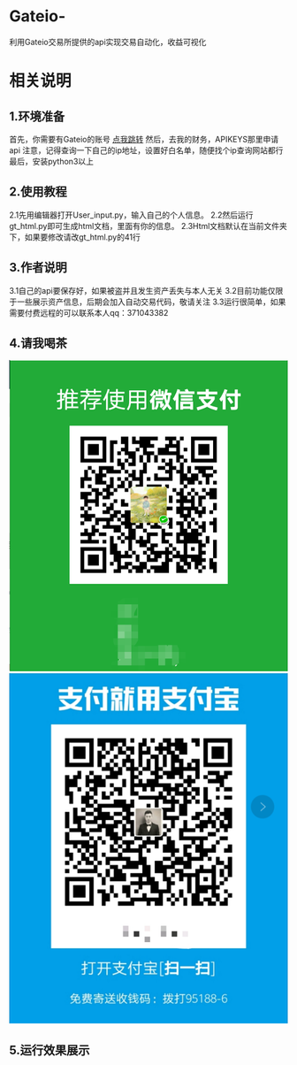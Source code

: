 # Gateio-
利用Gateio交易所提供的api实现交易自动化，收益可视化
# 相关说明
## 1.环境准备
首先，你需要有Gateio的账号 [点我跳转](https://www.gateio.co/)
然后，去我的财务，APIKEYS那里申请api
注意，记得查询一下自己的ip地址，设置好白名单，随便找个ip查询网站都行
最后，安装python3以上

## 2.使用教程
2.1先用编辑器打开User_input.py，输入自己的个人信息。
2.2然后运行gt_html.py即可生成html文档，里面有你的信息。
2.3Html文档默认在当前文件夹下，如果要修改请改gt_html.py的41行

## 3.作者说明
3.1自己的api要保存好，如果被盗并且发生资产丢失与本人无关
3.2目前功能仅限于一些展示资产信息，后期会加入自动交易代码，敬请关注
3.3运行很简单，如果需要付费远程的可以联系本人qq：371043382

## 4.请我喝茶
![](https://github.com/Tlntin/Gateio-/blob/master/weixin.png)
![](https://github.com/Tlntin/Gateio-/blob/master/zfb.png)  

## 5.运行效果展示
